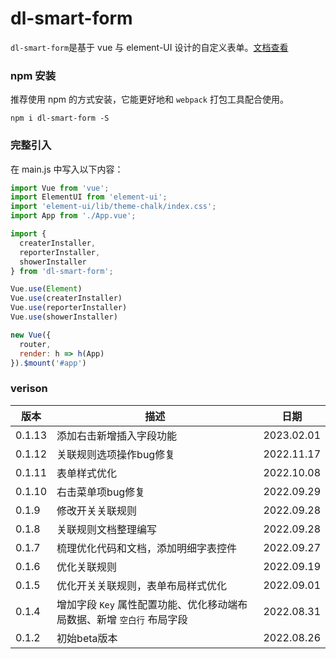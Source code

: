 # dl-smart-form

`dl-smart-form`是基于 vue 与 element-UI 设计的自定义表单。[文档查看](http://daiter.cn/dlSmartForm/home)

### npm 安装
推荐使用 npm 的方式安装，它能更好地和 `webpack` 打包工具配合使用。

```
npm i dl-smart-form -S
```

### 完整引入
在 main.js 中写入以下内容：
``` javascript
import Vue from 'vue';
import ElementUI from 'element-ui';
import 'element-ui/lib/theme-chalk/index.css';
import App from './App.vue';

import {
  createrInstaller,
  reporterInstaller,
  showerInstaller
} from 'dl-smart-form';

Vue.use(Element)
Vue.use(createrInstaller)
Vue.use(reporterInstaller)
Vue.use(showerInstaller)

new Vue({
  router,
  render: h => h(App)
}).$mount('#app')
```


### verison
| 版本 | 描述 | 日期 |
| - | - | - |
| 0.1.13 | 添加右击新增插入字段功能 | 2023.02.01 |
| 0.1.12 | 关联规则选项操作bug修复 | 2022.11.17 |
| 0.1.11 | 表单样式优化 | 2022.10.08 |
| 0.1.10 | 右击菜单项bug修复 | 2022.09.29 |
| 0.1.9 | 修改开关关联规则 | 2022.09.28 |
| 0.1.8 | 关联规则文档整理编写 | 2022.09.28 |
| 0.1.7 | 梳理优化代码和文档，添加明细字表控件 | 2022.09.27 |
| 0.1.6 | 优化关联规则 | 2022.09.19 |
| 0.1.5 | 优化开关关联规则，表单布局样式优化 | 2022.09.01 |
| 0.1.4 | 增加字段 `Key` 属性配置功能、优化移动端布局数据、新增 `空白行` 布局字段 | 2022.08.31 |
| 0.1.2 | 初始beta版本 | 2022.08.26 |
